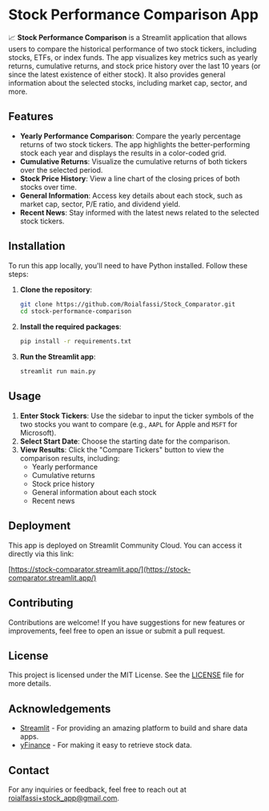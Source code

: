 # Stock Performance Comparison App

📈 **Stock Performance Comparison** is a Streamlit application that allows users to compare the historical performance of two stock tickers, including stocks, ETFs, or index funds. The app visualizes key metrics such as yearly returns, cumulative returns, and stock price history over the last 10 years (or since the latest existence of either stock). It also provides general information about the selected stocks, including market cap, sector, and more.

## Features

- **Yearly Performance Comparison**: Compare the yearly percentage returns of two stock tickers. The app highlights the better-performing stock each year and displays the results in a color-coded grid.
- **Cumulative Returns**: Visualize the cumulative returns of both tickers over the selected period.
- **Stock Price History**: View a line chart of the closing prices of both stocks over time.
- **General Information**: Access key details about each stock, such as market cap, sector, P/E ratio, and dividend yield.
- **Recent News**: Stay informed with the latest news related to the selected stock tickers.

## Installation

To run this app locally, you'll need to have Python installed. Follow these steps:

1. **Clone the repository**:
    ```bash
    git clone https://github.com/Roialfassi/Stock_Comparator.git
    cd stock-performance-comparison
    ```

2. **Install the required packages**:
    ```bash
    pip install -r requirements.txt
    ```

3. **Run the Streamlit app**:
    ```bash
    streamlit run main.py
    ```

## Usage

1. **Enter Stock Tickers**: Use the sidebar to input the ticker symbols of the two stocks you want to compare (e.g., `AAPL` for Apple and `MSFT` for Microsoft).
2. **Select Start Date**: Choose the starting date for the comparison.
3. **View Results**: Click the "Compare Tickers" button to view the comparison results, including:
   - Yearly performance
   - Cumulative returns
   - Stock price history
   - General information about each stock
   - Recent news

## Deployment

This app is deployed on Streamlit Community Cloud. You can access it directly via this link:

[https://stock-comparator.streamlit.app/](https://stock-comparator.streamlit.app/)

## Contributing

Contributions are welcome! If you have suggestions for new features or improvements, feel free to open an issue or submit a pull request.

## License

This project is licensed under the MIT License. See the [LICENSE](LICENSE) file for more details.

## Acknowledgements

- [Streamlit](https://streamlit.io/) - For providing an amazing platform to build and share data apps.
- [yFinance](https://pypi.org/project/yfinance/) - For making it easy to retrieve stock data.

## Contact

For any inquiries or feedback, feel free to reach out at [roialfassi+stock_app@gmail.com](mailto:roialfassi+stock_app@gmail.com).
